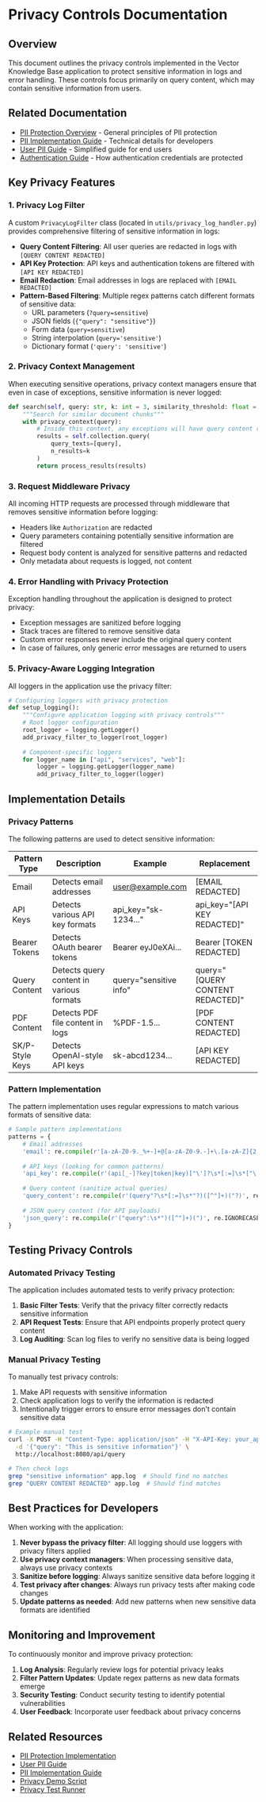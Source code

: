 # Privacy Controls Documentation

## Overview

This document outlines the privacy controls implemented in the Vector Knowledge Base application to protect sensitive information in logs and error handling. These controls focus primarily on query content, which may contain sensitive information from users.

## Related Documentation

- [PII Protection Overview](pii_protection.md) - General principles of PII protection
- [PII Implementation Guide](pii_implementation_guide.md) - Technical details for developers
- [User PII Guide](user_pii_guide.md) - Simplified guide for end users
- [Authentication Guide](authentication.md) - How authentication credentials are protected

## Key Privacy Features

### 1. Privacy Log Filter

A custom `PrivacyLogFilter` class (located in `utils/privacy_log_handler.py`) provides comprehensive filtering of sensitive information in logs:

- **Query Content Filtering**: All user queries are redacted in logs with `[QUERY CONTENT REDACTED]`
- **API Key Protection**: API keys and authentication tokens are filtered with `[API KEY REDACTED]`
- **Email Redaction**: Email addresses in logs are replaced with `[EMAIL REDACTED]`
- **Pattern-Based Filtering**: Multiple regex patterns catch different formats of sensitive data:
  - URL parameters (`?query=sensitive`)
  - JSON fields (`{"query": "sensitive"}`)
  - Form data (`query=sensitive`)
  - String interpolation (`query='sensitive'`)
  - Dictionary format (`'query': 'sensitive'`)

### 2. Privacy Context Management

When executing sensitive operations, privacy context managers ensure that even in case of exceptions, sensitive information is never logged:

```python
def search(self, query: str, k: int = 3, similarity_threshold: float = 0.1):
    """Search for similar document chunks"""
    with privacy_context(query):
        # Inside this context, any exceptions will have query content redacted
        results = self.collection.query(
            query_texts=[query],
            n_results=k
        )
        return process_results(results)
```

### 3. Request Middleware Privacy

All incoming HTTP requests are processed through middleware that removes sensitive information before logging:

- Headers like `Authorization` are redacted
- Query parameters containing potentially sensitive information are filtered
- Request body content is analyzed for sensitive patterns and redacted
- Only metadata about requests is logged, not content

### 4. Error Handling with Privacy Protection

Exception handling throughout the application is designed to protect privacy:

- Exception messages are sanitized before logging
- Stack traces are filtered to remove sensitive data
- Custom error responses never include the original query content
- In case of failures, only generic error messages are returned to users

### 5. Privacy-Aware Logging Integration

All loggers in the application use the privacy filter:

```python
# Configuring loggers with privacy protection
def setup_logging():
    """Configure application logging with privacy controls"""
    # Root logger configuration
    root_logger = logging.getLogger()
    add_privacy_filter_to_logger(root_logger)
    
    # Component-specific loggers
    for logger_name in ["api", "services", "web"]:
        logger = logging.getLogger(logger_name)
        add_privacy_filter_to_logger(logger)
```

## Implementation Details

### Privacy Patterns

The following patterns are used to detect sensitive information:

| Pattern Type | Description | Example | Replacement |
|--------------|-------------|---------|------------|
| Email | Detects email addresses | user@example.com | [EMAIL REDACTED] |
| API Keys | Detects various API key formats | api_key="sk-1234..." | api_key="[API KEY REDACTED]" |
| Bearer Tokens | Detects OAuth bearer tokens | Bearer eyJ0eXAi... | Bearer [TOKEN REDACTED] |
| Query Content | Detects query content in various formats | query="sensitive info" | query="[QUERY CONTENT REDACTED]" |
| PDF Content | Detects PDF file content in logs | %PDF-1.5... | [PDF CONTENT REDACTED] |
| SK/P-Style Keys | Detects OpenAI-style API keys | sk-abcd1234... | [API KEY REDACTED] |

### Pattern Implementation

The pattern implementation uses regular expressions to match various formats of sensitive data:

```python
# Sample pattern implementations
patterns = {
    # Email addresses
    'email': re.compile(r'[a-zA-Z0-9._%+-]+@[a-zA-Z0-9.-]+\.[a-zA-Z]{2,}'),
    
    # API keys (looking for common patterns)
    'api_key': re.compile(r'(api[_-]?key|token|key)["\']?\s*[:=]\s*["\']?([a-zA-Z0-9_\-\.]{20,})["\']?', re.I),
    
    # Query content (sanitize actual queries)
    'query_content': re.compile(r'(query"?\s*[:=]\s*"?)([^"]+)("?)', re.IGNORECASE),
    
    # JSON query content (for API payloads)
    'json_query': re.compile(r'("query":\s*")([^"]+)(")', re.IGNORECASE),
}
```

## Testing Privacy Controls

### Automated Privacy Testing

The application includes automated tests to verify privacy protection:

1. **Basic Filter Tests**: Verify that the privacy filter correctly redacts sensitive information
2. **API Request Tests**: Ensure that API endpoints properly protect query content
3. **Log Auditing**: Scan log files to verify no sensitive data is being logged

### Manual Privacy Testing

To manually test privacy controls:

1. Make API requests with sensitive information
2. Check application logs to verify the information is redacted
3. Intentionally trigger errors to ensure error messages don't contain sensitive data

```bash
# Example manual test
curl -X POST -H "Content-Type: application/json" -H "X-API-Key: your_api_key" \
  -d '{"query": "This is sensitive information"}' \
  http://localhost:8080/api/query

# Then check logs
grep "sensitive information" app.log  # Should find no matches
grep "QUERY CONTENT REDACTED" app.log  # Should find matches
```

## Best Practices for Developers

When working with the application:

1. **Never bypass the privacy filter**: All logging should use loggers with privacy filters applied
2. **Use privacy context managers**: When processing sensitive data, always use privacy contexts
3. **Sanitize before logging**: Always sanitize sensitive data before logging it
4. **Test privacy after changes**: Always run privacy tests after making code changes
5. **Update patterns as needed**: Add new patterns when new sensitive data formats are identified

## Monitoring and Improvement

To continuously monitor and improve privacy protection:

1. **Log Analysis**: Regularly review logs for potential privacy leaks
2. **Filter Pattern Updates**: Update regex patterns as new data formats emerge
3. **Security Testing**: Conduct security testing to identify potential vulnerabilities
4. **User Feedback**: Incorporate user feedback about privacy concerns

## Related Resources

- [PII Protection Implementation](./pii_protection.md)
- [User PII Guide](./user_pii_guide.md)
- [PII Implementation Guide](./pii_implementation_guide.md)
- [Privacy Demo Script](./privacy_demo.py)
- [Privacy Test Runner](../utils/run_privacy_tests.sh)